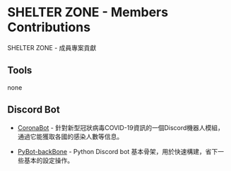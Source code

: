 # SHELTER ZONE - Members Contributions
SHELTER ZONE - 成員專案貢獻

## Tools
 none
## Discord Bot
- [CoronaBot](https://github.com/rixinsc/CoronaBot/tree/e3090a5d428e4bad41a123180c94237c6ae5a893) - 針對新型冠狀病毒COVID-19資訊的一個Discord機器人模組，通過它能獲取各國的感染人數等信息。

- [PyBot-backBone](https://github.com/Proladon/PyBot-backBone) - Python Discord bot 基本骨架，用於快速構建，省下一些基本的設定操作。
